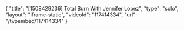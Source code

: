 {
    "title": "[1508429236] Total Burn With Jennifer Lopez",
    "type": "solo",
    "layout": "iframe-static",
    "videoId": "117414334",
    "url": "\/tvpembed\/117414334"
}